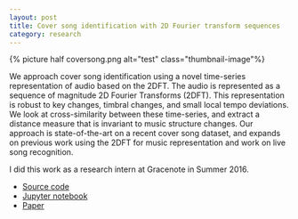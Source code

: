 ```yaml
---
layout: post
title: Cover song identification with 2D Fourier transform sequences
category: research
---
```


{% picture half coversong.png alt="test" class="thumbnail-image"%}

We approach cover song identification using a novel time-series representation of audio based on the 2DFT. The audio is represented as a sequence of magnitude 2D Fourier Transforms (2DFT). This representation is robust to key changes, timbral changes, and small local tempo deviations. We look at cross-similarity between these time-series, and extract a distance measure that is invariant to music structure changes. Our approach is state-of-the-art on a recent cover song dataset, and expands on previous work using the 2DFT for music representation and work on live song recognition.

<!--more-->

I did this work as a research intern at Gracenote in Summer 2016.

- [Source code](https://github.com/pseeth/coversong_identification)
- [Jupyter notebook](http://nbviewer.jupyter.org/github/pseeth/coversong_identification/blob/master/presentation/presentation.ipynb)
- [Paper](/public/papers/seetharaman_rafii_icassp17.pdf)

